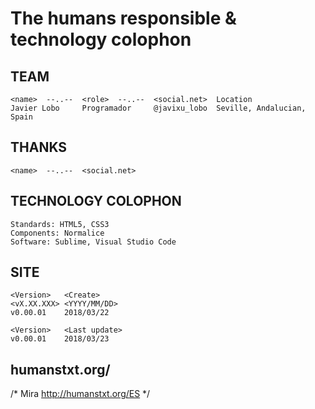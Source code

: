 # The humans responsible & technology colophon

## TEAM
    <name>  --..--  <role>  --..--  <social.net>  Location
    Javier Lobo     Programador     @javixu_lobo  Seville, Andalucian, Spain    
    								
## THANKS
    <name>  --..--  <social.net>

## TECHNOLOGY COLOPHON
    Standards: HTML5, CSS3
    Components: Normalice
    Software: Sublime, Visual Studio Code

## SITE
    <Version>   <Create> 
    <vX.XX.XXX> <YYYY/MM/DD> 
    v0.00.01    2018/03/22

    <Version>   <Last update>
    v0.00.01    2018/03/23

## humanstxt.org/
/* Mira http://humanstxt.org/ES */